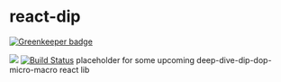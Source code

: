 # react-dip

[![Greenkeeper badge](https://badges.greenkeeper.io/mdugue/react-dip.svg)](https://greenkeeper.io/)

<a href="https://codeclimate.com/github/mdugue/react-dip/maintainability"><img src="https://api.codeclimate.com/v1/badges/2392b912933a753b4b5b/maintainability" /></a>
[![Build Status](https://travis-ci.org/mdugue/react-dip.svg?branch=master)](https://travis-ci.org/mdugue/react-dip)
placeholder for some upcoming deep-dive-dip-dop-micro-macro react lib
